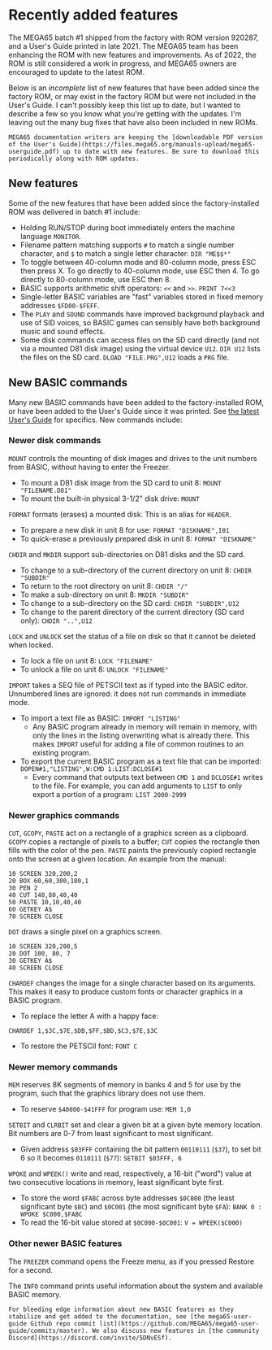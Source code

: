 # Recently added features

The MEGA65 batch #1 shipped from the factory with ROM version 920287, and a User's Guide printed in late 2021. The MEGA65 team has been enhancing the ROM with new features and improvements. As of 2022, the ROM is still considered a work in progress, and MEGA65 owners are encouraged to update to the latest ROM.

Below is an _incomplete_ list of new features that have been added since the factory ROM, or may exist in the factory ROM but were not included in the User's Guide. I can't possibly keep this list up to date, but I wanted to describe a few so you know what you're getting with the updates. I'm leaving out the many bug fixes that have also been included in new ROMs.

```{tip}
MEGA65 documentation writers are keeping the [downloadable PDF version of the User's Guide](https://files.mega65.org/manuals-upload/mega65-userguide.pdf) up to date with new features. Be sure to download this periodically along with ROM updates.
```

## New features

Some of the new features that have been added since the factory-installed ROM was delivered in batch #1 include:

- Holding RUN/STOP during boot immediately enters the machine language `MONITOR`.
- Filename pattern matching supports `#` to match a single number character, and `$` to match a single letter character: `DIR "ME$$*"`
- To toggle between 40-column mode and 80-column mode, press ESC then press X. To go directly to 40-column mode, use ESC then 4. To go directly to 80-column mode, use ESC then 8.
- BASIC supports arithmetic shift operators: `<<` and `>>`. `PRINT 7<<3`
- Single-letter BASIC variables are "fast" variables stored in fixed memory addresses `$FD00-$FEFF`.
- The `PLAY` and `SOUND` commands have improved background playback and use of SID voices, so BASIC games can sensibly have both background music and sound effects.
- Some disk commands can access files on the SD card directly (and not via a mounted D81 disk image) using the virtual device `U12`. `DIR U12` lists the files on the SD card. `DLOAD "FILE.PRG",U12` loads a `PRG` file.

## New BASIC commands

Many new BASIC commands have been added to the factory-installed ROM, or have been added to the User's Guide since it was printed. See [the latest User's Guide](https://files.mega65.org/manuals-upload/mega65-userguide.pdf) for specifics. New commands include:

### Newer disk commands

`MOUNT` controls the mounting of disk images and drives to the unit numbers from BASIC, without having to enter the Freezer.

- To mount a D81 disk image from the SD card to unit 8: `MOUNT "FILENAME.D81"`
- To mount the built-in physical 3-1/2" disk drive: `MOUNT`

`FORMAT` formats (erases) a mounted disk. This is an alias for `HEADER`.

- To prepare a new disk in unit 8 for use: `FORMAT "DISKNAME",I01`
- To quick-erase a previously prepared disk in unit 8: `FORMAT "DISKNAME"`

`CHDIR` and `MKDIR` support sub-directories on D81 disks and the SD card.

- To change to a sub-directory of the current directory on unit 8: `CHDIR "SUBDIR"`
- To return to the root directory on unit 8: `CHDIR "/"`
- To make a sub-directory on unit 8: `MKDIR "SUBDIR"`
- To change to a sub-directory on the SD card: `CHDIR "SUBDIR",U12`
- To change to the parent directory of the current directory (SD card only): `CHDIR "..",U12`

`LOCK` and `UNLOCK` set the status of a file on disk so that it cannot be deleted when locked.

- To lock a file on unit 8: `LOCK "FILENAME"`
- To unlock a file on unit 8: `UNLOCK "FILENAME"`

`IMPORT` takes a SEQ file of PETSCII text as if typed into the BASIC editor. Unnumbered lines are ignored: it does not run commands in immediate mode.

- To import a text file as BASIC: `IMPORT "LISTING"`
  - Any BASIC program already in memory will remain in memory, with only the lines in the listing overwriting what is already there. This makes `IMPORT` useful for adding a file of common routines to an existing program.
- To export the current BASIC program as a text file that can be imported: `DOPEN#1,"LISTING",W:CMD 1:LIST:DCLOSE#1`
  - Every command that outputs text between `CMD 1` and `DCLOSE#1` writes to the file. For example, you can add arguments to `LIST` to only export a portion of a program: `LIST 2000-2999`

### Newer graphics commands

`CUT`, `GCOPY`, `PASTE` act on a rectangle of a graphics screen as a clipboard. `GCOPY` copies a rectangle of pixels to a buffer; `CUT` copies the rectangle then fills with the color of the pen. `PASTE` paints the previously copied rectangle onto the screen at a given location. An example from the manual:

```
10 SCREEN 320,200,2
20 BOX 60,60,300,180,1
30 PEN 2
40 CUT 140,80,40,40
50 PASTE 10,10,40,40
60 GETKEY A$
70 SCREEN CLOSE
```

`DOT` draws a single pixel on a graphics screen.

```
10 SCREEN 320,200,5
20 DOT 100, 80, 7
30 GETKEY A$
40 SCREEN CLOSE
```

`CHARDEF` changes the image for a single character based on its arguments. This makes it easy to produce custom fonts or character graphics in a BASIC program.

- To replace the letter A with a happy face:

```
CHARDEF 1,$3C,$7E,$DB,$FF,$BD,$C3,$7E,$3C
```

- To restore the PETSCII font: `FONT C`

### Newer memory commands

`MEM` reserves 8K segments of memory in banks 4 and 5 for use by the program, such that the graphics library does not use them.

- To reserve `$40000-$41FFF` for program use: `MEM 1,0`

`SETBIT` and `CLRBIT` set and clear a given bit at a given byte memory location. Bit numbers are 0-7 from least significant to most significant.

- Given address `$03FFF` containing the bit pattern `00110111` (`$37`), to set bit 6 so it becomes `0110111` (`$77`): `SETBIT $03FFF, 6`

`WPOKE` and `WPEEK()` write and read, respectively, a 16-bit ("word") value at two consecutive locations in memory, least significant byte first.

- To store the word `$FABC` across byte addresses `$0C000` (the least significant byte `$BC`) and `$0C001` (the most significant byte `$FA`): `BANK 0 : WPOKE $C000,$FABC`
- To read the 16-bit value stored at `$0C000-$0C001`: `V = WPEEK($C000)`

### Other newer BASIC features

The `FREEZER` command opens the Freeze menu, as if you pressed Restore for a second.

The `INFO` command prints useful information about the system and available BASIC memory.

```{tip}
For bleeding edge information about new BASIC features as they stabilize and get added to the documentation, see [the mega65-user-guide Github repo commit list](https://github.com/MEGA65/mega65-user-guide/commits/master). We also discuss new features in [the community Discord](https://discord.com/invite/5DNvESf).
```
